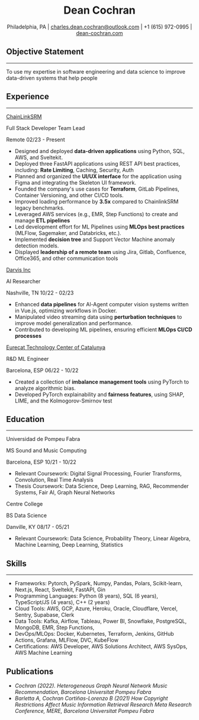 
<div align="center">
  <h1>Dean Cochran</h1>
  <p>Philadelphia, PA | <a href="mailto:charles.dean.cochran@outlook.com">charles.dean.cochran@outlook.com</a> | +1 (615) 972-0995 | <a href="https://www.dean-cochran.com">dean-cochran.com</a></p>
</div>

## Objective Statement

---

To use my expertise in software engineering and data science to improve data-driven systems that help people

## Experience

---

<div class="section">
  <div class="section-content"><p><a href="https://www.chainlinksrm.com/">ChainLinkSRM</a> </p>
  <p>Full Stack Developer Team Lead</p>  
  </div>
  <p>Remote 02/23 - Present</p>
</div>

* Designed and deployed **data-driven applications** using Python, SQL, AWS, and Sveltekit.
* Deployed three FastAPI applications using REST API best practices, including: **Rate Limiting**, Caching, Security, Auth
* Planned and organized the **UI/UX interface** for the application using Figma and integrating the Skeleton UI framework.
* Founded the company's use cases for **Terraform**, GitLab Pipelines, Container Versioning, and other CI/CD tools.
* Improved loading performance by **3.5x** compared to ChainlinkSRM legacy benchmarks.
* Leveraged AWS services (e.g., EMR, Step Functions) to create and manage **ETL pipelines**
* Led development effort for ML Pipelines using **MLOps best practices** (MLFlow, Sagemaker, and Databricks, etc.).
* Implemented **decision tree** and Support Vector Machine anomaly detection models.
* Displayed **leadership of a remote team** using Jira, Gitlab, Confluence, Office365, and other communication tools

<div class="section">
  <div class="section-content"><p><a href="https://www.darvis.com/">Darvis Inc</a> </p>
  <p>AI Researcher</p>  
  </div>
  <p>Nashville, TN 10/22 - 02/23</p>
</div>

* Enhanced **data pipelines** for Al-Agent computer vision systems written in Vue.js, optimizing workflows in Docker.
* Manipulated video streaming data using **perturbation techniques** to improve model generalization and performance.
* Contributed to developing ML pipelines, ensuring efficient **MLOps CI/CD processes**

<div class="section">
  <div class="section-content"><p><a href="https://www.darvis.com/">Eurecat Technology Center of Catalunya</a> </p>
  <p>R&D ML Engineer</p>  
  </div>
  <p>Barcelona, ESP 06/22 - 10/22</p>
</div>

* Created a collection of **imbalance management tools** using PyTorch to analyze algorithmic bias.
* Developed PyTorch explainability and **fairness features**, using SHAP, LIME, and the Kolmogorov-Smirnov test

## Education

---

<div class="section">
  <div class="section-content"><p>Universidad de Pompeu Fabra</p> <p>MS Sound and Music Computing</p>  
  </div>
  <p>Barcelona, ESP 10/21 - 10/22</p>
</div>

- Relevant Coursework: Digital Signal Processing, Fourier Transforms, Convolution, Real Time Analysis
- Thesis Coursework: Data Science, Deep Learning, RAG, Recommender Systems, Fair AI, Graph Neural Networks

<div class="section">
  <div class="section-content"><p>Centre College</p> <p>BS Data Science</p>  
  </div>
  <p>Danville, KY 08/17 - 05/21</p>
</div>

- Relevant Coursework: Data Science, Probability Theory, Linear Algebra, Machine Learning, Deep Learning, Statistics

## Skills

---

- Frameworks: Pytorch, PySpark, Numpy, Pandas, Polars, Scikit-learn, Next.js, React, Sveltekit, FastAPI, Gin
- Programming Languages: Python (8 years), SQL (6 years), TypeScript/JS (4 years), C++ (2 years)
- Cloud Tools: AWS, GCP, Azure, Heroku, Oracle, Cloudflare, Vercel, Sentry, Supabase, Clerk
- Data Tools: Kafka, Airflow, Tableau, Power BI, Snowflake, PostgreSQL, MongoDB, EMR, Step Functions,
- DevOps/MLOps: Docker, Kubernetes, Terraform, Jenkins, GitHub Actions, Grafana, MLFlow, DVC, KubeFlow
- Certifications: AWS Developer, AWS Solutions Architect, AWS SysOps, AWS Machine Learning

## Publications



- *Cochran (2022). Heterogeneous Graph Neural Network Music Recommendation, Barcelona Universitat Pompeu Fabra*
- *Barletta A, Cochran Cortiñas-Lorenzo B (2021) How Copyright Restrictions Affect Music Information Retrieval Research Meta Research Conference, MERE, Barcelona Universitat Pompeu Fabra*
